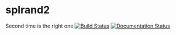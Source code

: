 # splrand2
Second time is the right one
[![Build Status](https://travis-ci.org/marcomonte94/splrand2.svg?branch=master)](https://travis-ci.org/marcomonte94/splrand2)
[![Documentation Status](https://readthedocs.org/projects/splrand22/badge/?version=latest)](https://splrand22.readthedocs.io/en/latest/?badge=latest)
